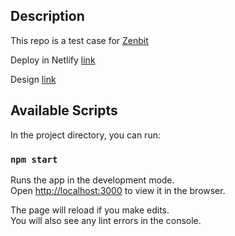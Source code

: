 ## Description

This repo is a test case for [Zenbit](https://zenbit.tech/)

Deploy in Netlify [link](https://app.netlify.com/)

Design [link](https://www.figma.com/file/J8yTqV85FherEoHLkFyZgt/Test-Case)

## Available Scripts

In the project directory, you can run:

### `npm start`

Runs the app in the development mode.\
Open [http://localhost:3000](http://localhost:3000) to view it in the browser.

The page will reload if you make edits.\
You will also see any lint errors in the console.
